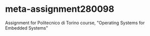 # meta-assignment280098
Assignment for Politecnico di Torino course, "Operating Systems for Embedded Systems"
